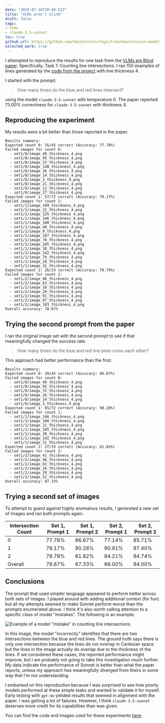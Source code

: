 ```yaml
---
date: "2024-07-16T20:40:52Z"
title: "VLMs aren't blind"
draft: false
tags:
- vlms
- claude-3.5-sonnet
toc: true
github_url: https://github.com/danielcorin/toys/tree/main/vision-models-arent-blind
selected_work: true
---
```


I attempted to reproduce the results for one task from the [VLMs are Blind paper](https://vlmsareblind.github.io/).
Specifically, Task 1: Counting line intersections.
I ran 150 examples of lines generated by the [code from the project](https://github.com/anguyen8/vision-llms-are-blind/blob/9414e9ca6d81b8038d30eef0ac2195bba5c6d55c/src/LineIntersection/GenerateSamples.ipynb) with line thickness 4.

I started with the prompt:

> How many times do the blue and red lines intersect?

using the model `claude-3.5-sonnet` with temperature 0.
The paper reported 73.00% correctness for `claude-3.5-sonnet` with thickness 4.

## Reproducing the experiment

My results were a bit better than those reported in the paper.

```text
Results summary:
Expected count 0: 35/45 correct (Accuracy: 77.78%)
Failed images for count 0:
  - set1/0/image_49_thickness_4.png
  - set1/0/image_95_thickness_4.png
  - set1/0/image_33_thickness_4.png
  - set1/0/image_140_thickness_4.png
  - set1/0/image_26_thickness_4.png
  - set1/0/image_14_thickness_4.png
  - set1/0/image_3_thickness_4.png
  - set1/0/image_21_thickness_4.png
  - set1/0/image_12_thickness_4.png
  - set1/0/image_27_thickness_4.png
Expected count 1: 57/72 correct (Accuracy: 79.17%)
Failed images for count 1:
  - set1/1/image_109_thickness_4.png
  - set1/1/image_22_thickness_4.png
  - set1/1/image_125_thickness_4.png
  - set1/1/image_146_thickness_4.png
  - set1/1/image_100_thickness_4.png
  - set1/1/image_48_thickness_4.png
  - set1/1/image_9_thickness_4.png
  - set1/1/image_107_thickness_4.png
  - set1/1/image_70_thickness_4.png
  - set1/1/image_105_thickness_4.png
  - set1/1/image_38_thickness_4.png
  - set1/1/image_142_thickness_4.png
  - set1/1/image_79_thickness_4.png
  - set1/1/image_28_thickness_4.png
  - set1/1/image_31_thickness_4.png
Expected count 2: 26/33 correct (Accuracy: 78.79%)
Failed images for count 2:
  - set1/2/image_46_thickness_4.png
  - set1/2/image_63_thickness_4.png
  - set1/2/image_16_thickness_4.png
  - set1/2/image_29_thickness_4.png
  - set1/2/image_91_thickness_4.png
  - set1/2/image_87_thickness_4.png
  - set1/2/image_103_thickness_4.png
Overall accuracy: 78.67%
```

## Trying the second prompt from the paper

I ran the original image set with the second prompt to see if that meaningfully changed the success rate.

> How many times do the blue and red line plots cross each other?

This approach had better performance than the first:

```text
Results summary:
Expected count 0: 39/45 correct (Accuracy: 86.67%)
Failed images for count 0:
  - set1/0/image_49_thickness_4.png
  - set1/0/image_95_thickness_4.png
  - set1/0/image_33_thickness_4.png
  - set1/0/image_26_thickness_4.png
  - set1/0/image_14_thickness_4.png
  - set1/0/image_3_thickness_4.png
Expected count 1: 65/72 correct (Accuracy: 90.28%)
Failed images for count 1:
  - set1/1/image_146_thickness_4.png
  - set1/1/image_100_thickness_4.png
  - set1/1/image_11_thickness_4.png
  - set1/1/image_105_thickness_4.png
  - set1/1/image_38_thickness_4.png
  - set1/1/image_142_thickness_4.png
  - set1/1/image_31_thickness_4.png
Expected count 2: 27/33 correct (Accuracy: 81.82%)
Failed images for count 2:
  - set1/2/image_41_thickness_4.png
  - set1/2/image_46_thickness_4.png
  - set1/2/image_63_thickness_4.png
  - set1/2/image_16_thickness_4.png
  - set1/2/image_29_thickness_4.png
  - set1/2/image_52_thickness_4.png
Overall accuracy: 87.33%
```

## Trying a second set of images

To attempt to guard against highly anomalous results, I generated a new set of images and ran both prompts again.


| Intersection Count | Set 1, Prompt 1 | Set 1, Prompt 2 | Set 2, Prompt 1 | Set 2, Prompt 2 |
|--------------------|-----------------|-----------------|-----------------|-----------------|
| 0                  | 77.78%          | 86.67%          | 77.14%          | 85.71%          |
| 1                  | 79.17%          | 90.28%          | 90.91%          | 97.40%          |
| 2                  | 78.79%          | 81.82%          | 84.21%          | 94.74%          |
| Overall            | 78.67%          | 87.33%          | 86.00%          | 94.00%          |


## Conclusions

The prompt that used simpler language appeared to perform better across both sets of images.
I played around with adding additional context (for fun) but all my attempts seemed to make Sonnet perform worse than the prompts enumerated above.
I think it's also worth calling attention to a specific class of model "mistakes".
The following is an example:

![Example of a model "mistake" in counting line intersections](/img/posts/2024/vlms-arent-blind-example.png)

In this image, the model "incorrectly" identifies that there are two intersections between the blue and red lines.
The ground truth says there is only one intersection because the lines do not overlap in Cartesian space but the lines in the image actually do overlap due to the thickness of the lines.
If we considered these cases, the reported performance might improve, but I am probably not going to take this investigation much further.
My data indicate the performance of Sonnet is better than what the paper reports, unless my approach has meaningfully diverged from theirs in some way that I'm not understanding.

I embarked on this reproduction because I was surprised to see how poorly models performed at these simple tasks and wanted to validate it for myself.
Early testing with `gpt-4o` yielded results that seemed in alignment with the paper.
I was getting a lot of failures.
However, I think `claude-3.5-sonnet` deserves more credit for its capabilities than was given.

You can find the code and images used for these experiments [here](https://github.com/danielcorin/toys/tree/main/vision-models-arent-blind).
